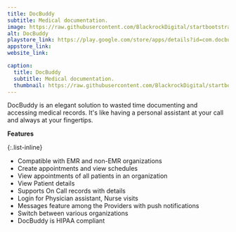 ```yaml
---
title: DocBuddy
subtitle: Medical documentation.
image: https://raw.githubusercontent.com/BlackrockDigital/startbootstrap-agency/master/src/assets/img/portfolio/01-full.jpg
alt: DocBuddy
playstore_link: https://play.google.com/store/apps/details?id=com.docbuddy.android
appstore_link: 
website_link: 

caption:
  title: DocBuddy
  subtitle: Medical documentation.
  thumbnail: https://raw.githubusercontent.com/BlackrockDigital/startbootstrap-agency/master/src/assets/img/portfolio/01-thumbnail.jpg
---
```

DocBuddy is an elegant solution to wasted time documenting and accessing medical records. It's like having a personal assistant at your call and always at your fingertips.

**Features**

{:.list-inline}
- Compatible with EMR and non-EMR organizations
- Create appointments and view schedules
- View appointments of all patients in an organization
- View Patient details
- Supports On Call records with details
- Login for Physician assistant, Nurse visits
- Messages feature among the Providers with push notifications
- Switch between various organizations
- DocBuddy is HIPAA compliant